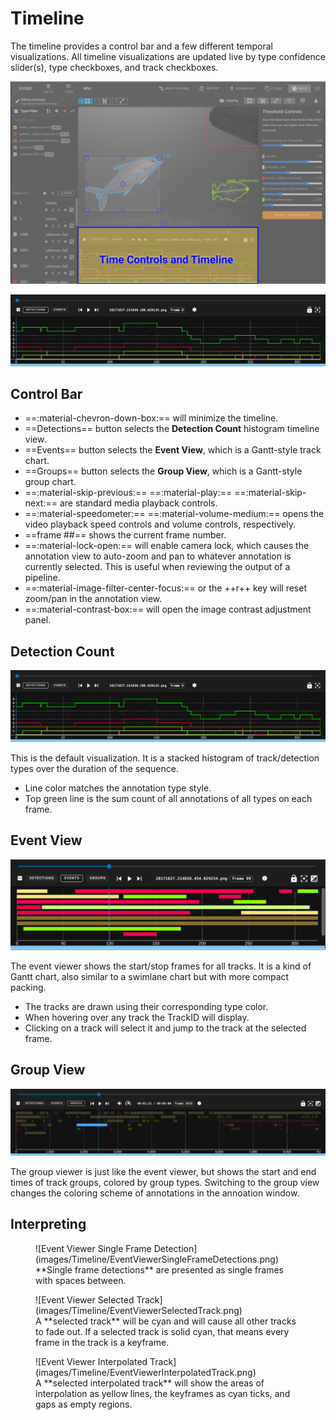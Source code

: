 # Timeline

The timeline provides a control bar and a few different temporal visualizations.  All timeline visualizations are updated live by type confidence slider(s), type checkboxes, and track checkboxes.

![Timeline Highlighed](images/UIView/TimelineHighlight.png)

![Timeline View](images/Timeline/TimelineView.png)

## Control Bar

* ==:material-chevron-down-box:== will minimize the timeline.
* ==Detections== button selects the **Detection Count** histogram timeline view.
* ==Events== button selects the **Event View**, which is a Gantt-style track chart.
* ==Groups== button selects the **Group View**, which is a Gantt-style group chart.
* ==:material-skip-previous:==  ==:material-play:== ==:material-skip-next:== are standard media playback controls.
* ==:material-speedometer:==  ==:material-volume-medium:== opens the video playback speed controls and volume controls, respectively.
* ==frame ##== shows the current frame number.
* ==:material-lock-open:== will enable camera lock, which causes the annotation view to auto-zoom and pan to whatever annotation is currently selected.  This is useful when reviewing the output of a pipeline.
* ==:material-image-filter-center-focus:== or the ++r++ key will reset zoom/pan in the annotation view.
* ==:material-contrast-box:== will open the image contrast adjustment panel.

## Detection Count

![Timeline View](images/Timeline/TimelineView.png)

This is the default visualization.  It is a stacked histogram of track/detection types over the duration of the sequence.

* Line color matches the annotation type style.
* Top green line is the sum count of all annotations of all types on each frame.

## Event View

![Event Viewer](images/Timeline/EventViewerDefault.png)

The event viewer shows the start/stop frames for all tracks.  It is a kind of Gantt chart, also similar to a swimlane chart but with more compact packing.

* The tracks are drawn using their corresponding type color.
* When hovering over any track the TrackID will display.
* Clicking on a track will select it and jump to the track at the selected frame.

## Group View

![Group Viewer](images/Timeline/GroupViewer.png)

The group viewer is just like the event viewer, but shows the start and end times of track groups, colored by group types. Switching to the group view changes the coloring scheme of annotations in the annoation window.

## Interpreting

<figure markdown>
  ![Event Viewer Single Frame Detection](images/Timeline/EventViewerSingleFrameDetections.png)
  <figcaption markdown>**Single frame detections** are presented as single frames with spaces between.</figcaption>
</figure>

<figure markdown>
  ![Event Viewer Selected Track](images/Timeline/EventViewerSelectedTrack.png)
  <figcaption markdown>A **selected track** will be cyan and will cause all other tracks to fade out.  If a selected track is solid cyan, that means every frame in the track is a keyframe.</figcaption>
</figure>

<figure markdown>
  ![Event Viewer Interpolated Track](images/Timeline/EventViewerInterpolatedTrack.png)
  <figcaption markdown>A **selected interpolated track** will show the areas of interpolation as yellow lines, the keyframes as cyan ticks, and gaps as empty regions.</figcaption>
</figure>
